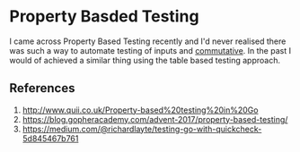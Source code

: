 # Property Basded Testing

I came across Property Based Testing recently and I'd never realised there was such a way to automate testing of inputs and [commutative](https://en.wikipedia.org/wiki/Commutative_property). In the past I would of achieved a similar thing using the table based testing approach.

## References

1. http://www.quii.co.uk/Property-based%20testing%20in%20Go
2. https://blog.gopheracademy.com/advent-2017/property-based-testing/
3. https://medium.com/@richardlayte/testing-go-with-quickcheck-5d845467b761